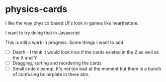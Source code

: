 physics-cards
==========

I like the way physics based UI's look in games like hearthstone.

I want to try doing that in Javascript

This is still a work in progress. Some things I want to add:

- [ ] Depth - I think it would look nice if the cards existed in the Z as well as the X and Y
- [ ] Dragging, sorting and reordering the cards
- [ ] Small code cleanup. It's not too bad at the moment but there is a bunch of confusing boilerplate in there atm.
